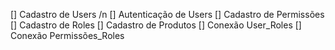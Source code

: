 [] Cadastro de Users /n
[] Autenticação de Users
[] Cadastro de Permissões
[] Cadastro de Roles
[] Cadastro de Produtos
[] Conexão User_Roles
[] Conexão Permissões_Roles